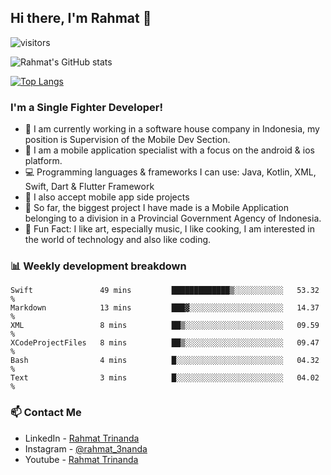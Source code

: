 ## Hi there, I'm Rahmat 👋
![visitors](https://visitor-badge.glitch.me/badge?page_id=https://github.com/rahmat3nanda/)

![Rahmat's GitHub stats](https://github-readme-stats.vercel.app/api?username=rahmat3nanda&count_private=true&show_icons=true&theme=radical)

[![Top Langs](https://github-readme-stats.vercel.app/api/top-langs/?username=rahmat3nanda&show_icons=true&theme=radical&layout=compact)](https://github.com/rahmat3nanda/github-readme-stats)

### I'm a Single Fighter Developer!
- :office: I am currently working in a software house company in Indonesia, my position is Supervision of the Mobile Dev Section.
- :iphone: I am a mobile application specialist with a focus on the android & ios platform.
- :computer: Programming languages & frameworks I can use: Java, Kotlin, XML, Swift, Dart & Flutter Framework
- :handshake: I also accept mobile app side projects
- :police_car: So far, the biggest project I have made is a Mobile Application belonging to a division in a Provincial Government Agency of Indonesia.
- :notebook: Fun Fact: I like art, especially music, I like cooking, I am interested in the world of technology and also like coding.

### 📊 Weekly development breakdown

<!--START_SECTION:waka-->

```text
Swift               49 mins         █████████████▒░░░░░░░░░░░   53.32 %
Markdown            13 mins         ███▓░░░░░░░░░░░░░░░░░░░░░   14.37 %
XML                 8 mins          ██▒░░░░░░░░░░░░░░░░░░░░░░   09.59 %
XCodeProjectFiles   8 mins          ██▒░░░░░░░░░░░░░░░░░░░░░░   09.47 %
Bash                4 mins          █░░░░░░░░░░░░░░░░░░░░░░░░   04.32 %
Text                3 mins          █░░░░░░░░░░░░░░░░░░░░░░░░   04.02 %
```

<!--END_SECTION:waka-->

### 📫 Contact Me
- LinkedIn - [Rahmat Trinanda](https://www.linkedin.com/in/rahmat-trinanda/)
- Instagram - [@rahmat_3nanda](https://www.instagram.com/rahmat_3nanda/)
- Youtube - [Rahmat Trinanda](https://www.youtube.com/channel/UCmhq5_o2cDpYsTtBl24XEAw)
